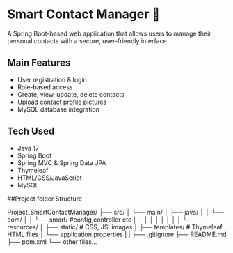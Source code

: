 # Smart Contact Manager  📇

A Spring Boot-based web application that allows users to manage their personal contacts with a secure, user-friendly interface.

##  Main Features
- User registration & login
- Role-based access 
- Create, view, update, delete contacts
- Upload contact profile pictures
- MySQL database integration

## Tech Used
- Java 17
- Spring Boot
- Spring MVC & Spring Data JPA
- Thymeleaf
- HTML/CSS/JavaScript
- MySQL

##Project folder Structure

Project_SmartContactManager/
├── src/
│ └── main/
│ ├── java/
│ │ └── com/
│ │ └── smart/ #config,controller etc
│ │ 
│ │ 
│ │
│ │ 
│ └── resources/
│ ├── static/ # CSS, JS, images
│ ├── templates/ # Thymeleaf HTML files
│ └── application.properties 
|
|
├── .gitignore
├── README.md
├── pom.xml
└── other files...

